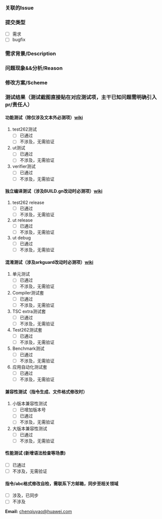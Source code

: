 ### 关联的Issue


### 提交类型
- [ ] 需求
- [ ] bugfix

### 需求背景/Description <!-- 仅涉及需求时填写 -->


### 问题现象&&分析/Reason <!-- 仅涉及bugfix时填写 -->


### 修改方案/Scheme


### 测试结果（测试截图直接贴在对应测试项，主干已知问题需明确引入pr/责任人）
#### 功能测试（除仅涉及文本外必测项）[wiki](https://gitee.com/openharmony/arkcompiler_ets_frontend/wikis/%E4%BB%A3%E7%A0%81%E6%8F%90%E4%BA%A4%E8%A6%81%E6%B1%82%E5%8F%8A%E6%B5%8B%E8%AF%95%E9%AA%8C%E8%AF%81%E6%B5%81%E7%A8%8B)
1. test262测试
    - [ ] 已通过
    - [ ] 不涉及，无需验证

2. ut测试
    - [ ] 已通过
    - [ ] 不涉及，无需验证

3. verifier测试
    - [ ] 已通过
    - [ ] 不涉及，无需验证

#### 独立编译测试（涉及BUILD.gn改动时必测项）[wiki](https://gitee.com/ark_standalone_build/docs#arkcompiler%E5%BC%80%E5%8F%91%E6%8C%87%E5%AF%BC)
1. test262 release
    - [ ] 已通过
    - [ ] 不涉及，无需验证

2. ut release
    - [ ] 已通过
    - [ ] 不涉及，无需验证

3. ut debug
    - [ ] 已通过
    - [ ] 不涉及，无需验证

#### 混淆测试（涉及arkguard改动时必测项）[wiki](https://gitee.com/openharmony/arkcompiler_ets_frontend/wikis/%E6%B7%B7%E6%B7%86%E6%B5%8B%E8%AF%95%E9%AA%8C%E8%AF%81%E6%B5%81%E7%A8%8B?sort_id=11451209)
1. 单元测试
    - [ ] 已通过
    - [ ] 不涉及，无需验证

2. Compiler测试套
    - [ ] 已通过
    - [ ] 不涉及，无需验证

3. TSC extra测试套
    - [ ] 已通过
    - [ ] 不涉及，无需验证

4. Test262测试套
    - [ ] 已通过
    - [ ] 不涉及，无需验证

5. Benchmark测试
    - [ ] 已通过
    - [ ] 不涉及，无需验证

6. 应用自动化测试套
    - [ ] 已通过
    - [ ] 不涉及，无需验证

#### 兼容性测试（指令生成、文件格式修改时）
1. 小版本兼容性测试 <!-- 修改导致新abc无法运行在老镜像上时，需新增版本号 -->
    - [ ] 已增加版本号
    - [ ] 已通过
    - [ ] 不涉及，无需验证

2. 大版本兼容性测试 <!-- 配置target-api-version时，生成的abc需要能在对应版本运行-->
    - [ ] 已通过
    - [ ] 不涉及，无需验证

#### 性能测试 (新增语法检查等场景)
- [ ] 已通过
- [ ] 不涉及，无需验证

#### 指令/abc格式修改自检，需联系下方邮箱，同步至相关领域
- [ ] 涉及，已同步
- [ ] 不涉及

**Email:** chenqiuyao@huawei.com